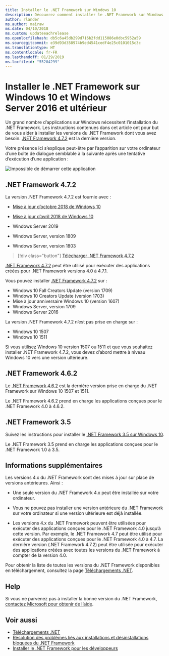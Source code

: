 ```yaml
---
title: Installer le .NET Framework sur Windows 10
description: Découvrez comment installer le .NET Framework sur Windows 10 ou Windows Server 2016.
author: rlander
ms.author: mairaw
ms.date: 04/10/2018
ms.custom: updateeachrelease
ms.openlocfilehash: db5c6a45db299d716b2fdd115086e0dbc5952a59
ms.sourcegitcommit: e39d93d358974b9ed4541cedf4e25c0101015c3c
ms.translationtype: HT
ms.contentlocale: fr-FR
ms.lasthandoff: 01/29/2019
ms.locfileid: "55204299"
---
```

# <a name="install-the-net-framework-on-windows-10-and-windows-server-2016-and-later"></a>Installer le .NET Framework sur Windows 10 et Windows Server 2016 et ultérieur

Un grand nombre d’applications sur Windows nécessitent l’installation du .NET Framework. Les instructions contenues dans cet article ont pour but de vous aider à installer les versions du .NET Framework dont vous avez besoin. [.NET Framework 4.7.2](https://dotnet.microsoft.com/download/dotnet-framework-runtime/net472) est la dernière version.

Votre présence ici s’explique peut-être par l’apparition sur votre ordinateur d’une boîte de dialogue semblable à la suivante après une tentative d’exécution d’une application :

![Impossible de démarrer cette application](./media/this-application-could-not-be-started.png)

## <a name="net-framework-472"></a>.NET Framework 4.7.2

La version .NET Framework 4.7.2 est fournie avec :

* [Mise à jour d’octobre 2018 de Windows 10](https://support.microsoft.com/help/4028685/windows-10-get-the-update)

* [Mise à jour d’avril 2018 de Windows 10](https://www.microsoft.com/software-download/windows10)

* Windows Server 2019

* Windows Server, version 1809

* Windows Server, version 1803

> [!div class="button"]
> [Télécharger .NET Framework 4.7.2](https://dotnet.microsoft.com/download/dotnet-framework-runtime/net472)

[.NET Framework 4.7.2](https://dotnet.microsoft.com/download/dotnet-framework-runtime/net472) peut être utilisé pour exécuter des applications créées pour .NET Framework versions 4.0 à 4.7.1.

Vous pouvez installer [.NET Framework 4.7.2](https://dotnet.microsoft.com/download/dotnet-framework-runtime/net472) sur :

* Windows 10 Fall Creators Update (version 1709)
* Windows 10 Creators Update (version 1703)
* Mise à jour anniversaire Windows 10 (version 1607)
* Windows Server, version 1709
* Windows Server 2016

La version .NET Framework 4.7.2 n’est pas prise en charge sur :

* Windows 10 1507
* Windows 10 1511

Si vous utilisez Windows 10 version 1507 ou 1511 et que vous souhaitez installer .NET Framework 4.7.2, vous devez d’abord mettre à niveau Windows 10 vers une version ultérieure.

## <a name="net-framework-462"></a>.NET Framework 4.6.2

Le [.NET Framework 4.6.2](https://www.microsoft.com/en-us/download/details.aspx?id=53345) est la dernière version prise en charge du .NET Framework sur Windows 10 1507 et 1511.

Le .NET Framework 4.6.2 prend en charge les applications conçues pour le .NET Framework 4.0 à 4.6.2.

## <a name="net-framework-35"></a>.NET Framework 3.5

Suivez les instructions pour installer le [.NET Framework 3.5 sur Windows 10](dotnet-35-windows-10.md).

Le .NET Framework 3.5 prend en charge les applications conçues pour le .NET Framework 1.0 à 3.5.

## <a name="additional-information"></a>Informations supplémentaires

Les versions 4.x du .NET Framework sont des mises à jour sur place de versions antérieures. Ainsi :

- Une seule version du .NET Framework 4.x peut être installée sur votre ordinateur.

- Vous ne pouvez pas installer une version antérieure du .NET Framework sur votre ordinateur si une version ultérieure est déjà installée.

- Les versions 4.x du .NET Framework peuvent être utilisées pour exécuter des applications conçues pour le .NET Framework 4.0 jusqu’à cette version. Par exemple, le .NET Framework 4.7 peut être utilisé pour exécuter des applications conçues pour le .NET Framework 4.0 à 4.7. La dernière version (.NET Framework 4.7.2) peut être utilisée pour exécuter des applications créées avec toutes les versions du .NET Framework à compter de la version 4.0.

Pour obtenir la liste de toutes les versions du .NET Framework disponibles en téléchargement, consultez la page [Téléchargements .NET](https://www.microsoft.com/net/download?utm_source=ms-docs&utm_medium=referral).

## <a name="help"></a>Help

Si vous ne parvenez pas à installer la bonne version du .NET Framework, [contactez Microsoft pour obtenir de l’aide](mailto:dotnet-install-help@service.microsoft.com?subject=Install-Help).

## <a name="see-also"></a>Voir aussi

- [Téléchargements .NET](https://www.microsoft.com/net/download?utm_source=ms-docs&utm_medium=referral)
- [Résolution des problèmes liés aux installations et désinstallations bloquées du .NET Framework](troubleshoot-blocked-installations-and-uninstallations.md)
- [Installer le .NET Framework pour les développeurs](guide-for-developers.md)
